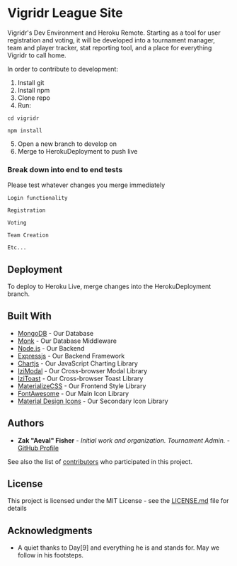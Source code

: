 # Vigridr League Site

Vigridr's Dev Environment and Heroku Remote. Starting as a tool for user registration and voting, it will be developed into a tournament manager, team and player tracker, stat reporting tool, and a place for everything Vigridr to call home.

In order to contribute to development:

1. Install git
2. Install npm
3. Clone repo
4. Run:
```
cd vigridr

npm install
```
5. Open a new branch to develop on
6. Merge to HerokuDeployment to push live


### Break down into end to end tests

Please test whatever changes you merge immediately

```
Login functionality

Registration

Voting

Team Creation

Etc...
```

## Deployment

To deploy to Heroku Live, merge changes into the HerokuDeployment branch.

## Built With

* [MongoDB](https://www.mongodb.com/) - Our Database
* [Monk](https://automattic.github.io/monk/) - Our Database Middleware
* [Node.js](https://nodejs.org/en/) - Our Backend
* [Expressjs](https://expressjs.com/) - Our Backend Framework
* [Chartjs](https://www.chartjs.org/) - Our JavaScript Charting Library
* [IziModal](http://izimodal.marcelodolce.com/) - Our Cross-browser Modal Library
* [IziToast](http://izitoast.marcelodolce.com/) - Our Cross-browser Toast Library
* [MaterializeCSS](https://materializecss.com/) - Our Frontend Style Library
* [FontAwesome](https://fontawesome.com/) - Our Main Icon Library
* [Material Design Icons](https://material.io/tools/icons/) - Our Secondary Icon Library

## Authors

* **Zak "Aeval" Fisher** - *Initial work and organization. Tournament Admin.* - [GitHub Profile](https://github.com/Aeval)

See also the list of [contributors](https://github.com/your/project/contributors) who participated in this project.

## License

This project is licensed under the MIT License - see the [LICENSE.md](LICENSE.md) file for details

## Acknowledgments

* A quiet thanks to Day\[9] and everything he is and stands for. May we follow in his footsteps.
